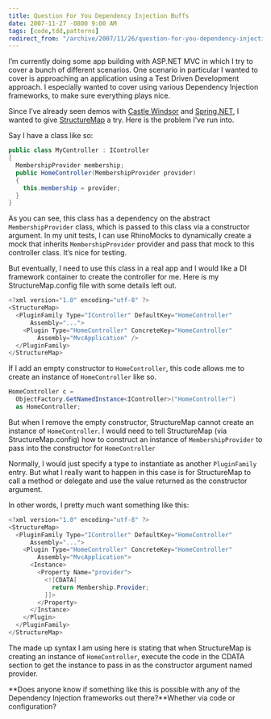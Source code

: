 ```yaml
---
title: Question For You Dependency Injection Buffs
date: 2007-11-27 -0800 9:00 AM
tags: [code,tdd,patterns]
redirect_from: "/archive/2007/11/26/question-for-you-dependency-injection-buffs.aspx/"
---
```


I’m currently doing some app building with ASP.NET MVC in which I try to
cover a bunch of different scenarios. One scenario in particular I
wanted to cover is approaching an application using a Test Driven
Development approach. I especially wanted to cover using various
Dependency Injection frameworks, to make sure everything plays nice.

Since I’ve already seen demos with [Castle
Windsor](http://www.castleproject.org/container/index.html "Windsor Container")
and
[Spring.NET](http://www.springframework.net/ "Spring.net application framework"),
I wanted to give
[StructureMap](http://structuremap.sourceforge.net/Default.htm "StructureMap")
a try. Here is the problem I’ve run into.

Say I have a class like so:

```csharp
public class MyController : IController
{
  MembershipProvider membership;
  public HomeController(MembershipProvider provider)
  {
    this.membership = provider;
  }
}
```

As you can see, this class has a dependency on the abstract
`MembershipProvider` class, which is passed to this class via a
constructor argument. In my unit tests, I can use RhinoMocks to
dynamically create a mock that inherits `MembershipProvider` provider
and pass that mock to this controller class. It’s nice for testing.

But eventually, I need to use this class in a real app and I would like
a DI framework container to create the controller for me. Here is my
StructureMap.config file with some details left out.

```csharp
<?xml version="1.0" encoding="utf-8" ?>
<StructureMap>
  <PluginFamily Type="IController" DefaultKey="HomeController"
      Assembly="...">
    <Plugin Type="HomeController" ConcreteKey="HomeController"
        Assembly="MvcApplication" />
  </PluginFamily>
</StructureMap>
```

If I add an empty constructor to `HomeController`, this code allows me
to create an instance of `HomeController` like so.

```csharp
HomeController c = 
  ObjectFactory.GetNamedInstance<IController>("HomeController")
  as HomeController;
```

But when I remove the empty constructor, StructureMap cannot create an
instance of `HomeController`. I would need to tell StructureMap (via
StructureMap.config) how to construct an instance of
`MembershipProvider` to pass into the constructor for `HomeController`

Normally, I would just specify a type to instantiate as another
`PluginFamily` entry. But what I really want to happen in this case is
for StructureMap to call a method or delegate and use the value returned
as the constructor argument.

In other words, I pretty much want something like this:

```csharp
<?xml version="1.0" encoding="utf-8" ?>
<StructureMap>
  <PluginFamily Type="IController" DefaultKey="HomeController"
      Assembly="...">
    <Plugin Type="HomeController" ConcreteKey="HomeController"
        Assembly="MvcApplication">
      <Instance>
        <Property Name="provider">
          <![CDATA[
            return Membership.Provider;
          ]]>
        </Property>
      </Instance>
    </Plugin>
  </PluginFamily>
</StructureMap>
```

The made up syntax I am using here is stating that when StructureMap is
creating an instance of `HomeController`, execute the code in the CDATA
section to get the instance to pass in as the constructor argument named
provider.

**Does anyone know if something like this is possible with any of the
Dependency Injection frameworks out there?**Whether via code or
configuration?

